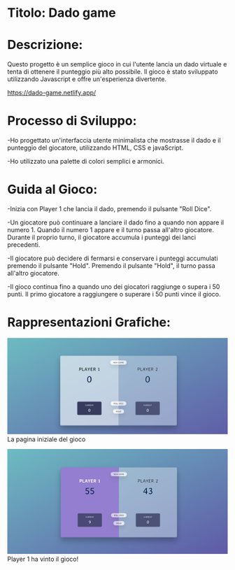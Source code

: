 # Titolo: Dado game

# Descrizione:

Questo progetto è un semplice gioco in cui l'utente lancia un dado virtuale e tenta di ottenere il punteggio più alto possibile. Il gioco è stato sviluppato utilizzando Javascript e offre un'esperienza divertente.

<https://dado-game.netlify.app/>

# Processo di Sviluppo:

-Ho progettato un'interfaccia utente minimalista che mostrasse il dado e il punteggio del giocatore, utilizzando HTML, CSS e javaScript.

-Ho utilizzato una palette di colori semplici e armonici.

# Guida al Gioco:

-Inizia con Player 1 che lancia il dado, premendo il pulsante "Roll Dice".

-Un giocatore può continuare a lanciare il dado fino a quando non appare il numero 1. Quando il numero 1 appare e il turno passa all'altro giocatore. Durante il proprio turno, il giocatore accumula i punteggi dei lanci precedenti.

-Il giocatore può decidere di fermarsi e conservare i punteggi accumulati premendo il pulsante "Hold". Premendo il pulsante "Hold", il turno passa all'altro giocatore.

-Il gioco continua fino a quando uno dei giocatori raggiunge o supera i 50 punti. Il primo giocatore a raggiungere o superare i 50 punti vince il gioco.

# Rappresentazioni Grafiche:

![Reference Image](/screen-shots/1.png)
La pagina iniziale del gioco

![Reference Image](/screen-shots/2.png)
Player 1 ha vinto il gioco!

